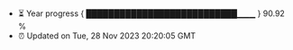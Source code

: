 - ⏳ Year progress { ███████████████████████████▁▁▁ } 90.92 %
- ⏰ Updated on Tue, 28 Nov 2023 20:20:05 GMT


